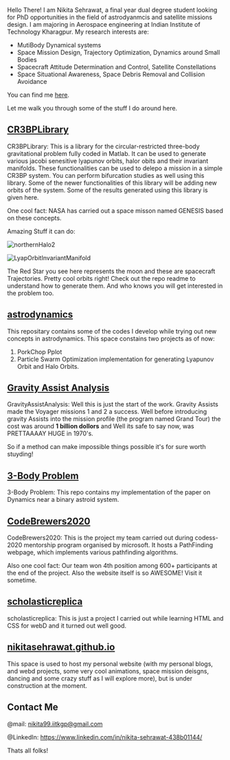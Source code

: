 Hello There! I am Nikita Sehrawat, a final year dual degree student looking for PhD opportunities in the field of astrodyanmcis and satellite missions design. I am majoring in Aerospace engineering at Indian Institute of Technology Kharagpur. My research interests are:
- MutiBody Dynamical systems
- Space Mission Design, Trajectory Optimization, Dynamics around Small Bodies
- Spacecraft Attitude Determination and Control, Satellite Constellations
- Space Situational Awareness, Space Debris Removal and Collision Avoidance

You can find me [here](https://swtnikita50.github.io/nikitasehrawat.github.io//).

Let me walk you through some of the stuff I do around here.

## [CR3BPLibrary](https://github.com/swtnikita50/CRTBP-Library)

CR3BPLibrary: This is a library for the circular-restricted three-body gravitational problem fully coded in Matlab. It can be used to generate various jacobi senesitive lyapunov orbits, halor obits and their invariant manifolds. These functionalities can be used to delepo a mission in a simple CR3BP system. You can perform bifurcation studies as well using this library. Some of the newer functionalities of this library will be adding new orbits of the system. Some of the results generated using this library is given here.

One cool fact: NASA has carried out a space misson named GENESIS based on these concepts.

Amazing Stuff it can do:

![northernHalo2](https://user-images.githubusercontent.com/49591523/178713596-71c40e66-6cde-4393-a5c2-795f2598377f.png)

![LyapOrbitInvariantManifold](https://user-images.githubusercontent.com/49591523/178713606-cfda4403-0a6b-4e17-bed0-0b9d7710a47a.png)

The Red Star you see here represents the moon and these are spacecraft Trajectories. Pretty cool orbits right!
Check out the repo readme to understand how to generate them. And who knows you will get interested in the problem too. 

## [astrodynamics](https://github.com/swtnikita50/astrodynamics)
This repositary contains some of the codes I develop while trying out new concepts in astrodynamics. This space constains two projects as of now:
1) PorkChop Pplot
2) Particle Swarm Optimization implementation for generating Lyapunov Orbit and Halo Orbits.


## [Gravity Assist Analysis](https://github.com/swtnikita50/GravityAssist)
GravityAssistAnalysis: Well this is just the start of the work. Gravity Assists made the Voyager missions 1 and 2 a success. Well before introducing gravity Assists into the mission profile (the program named Grand Tour) the cost was around **1 billion dollors** and Well its safe to say now, was PRETTAAAAY HUGE in 1970's.

So if a method can make impossible things possible it's for sure worth stuyding!

## [3-Body Problem](https://github.com/swtnikita50/3-Body-Problem)
3-Body Problem: This repo contains my implementation of the paper on Dynamics near a binary astroid system.

## [CodeBrewers2020](https://github.com/swtnikita50/Code_Brewers2020)
CodeBrewers2020: This is the project my team carried out during codess-2020 mentorship program organised by microsoft. It hosts a PathFinding webpage, which implements various pathfinding algorithms. 

Also one cool fact: Our team won 4th position among 600+ participants at the end of the project. Also the website itself is so AWESOME! Visit it sometime.

## [scholasticreplica](https://github.com/swtnikita50/scholasticreplica)
scholasticreplica: This is just a project I carried out while learning HTML and CSS for webD and it turned out well good.

## [nikitasehrawat.github.io](https://github.com/swtnikita50/nikitasehrawat.github.io)
This space is used to host my personal website (with my personal blogs, and webd projects, some very cool animations, space mission deisgns, dancing and some crazy stuff as I will explore more), but is under construction at the moment.


## Contact Me

@mail: nikita99.iitkgp@gmail.com

@LinkedIn: https://www.linkedin.com/in/nikita-sehrawat-438b01144/

Thats all folks!


<!---

swtnikita50/swtnikita50 is a ✨ special ✨ repository because its `README.md` (this file) appears on your GitHub profile.
You can click the Preview link to take a look at your changes.
--->
